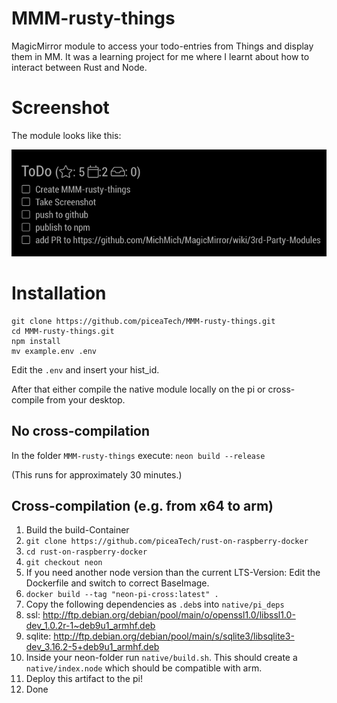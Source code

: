 # MMM-rusty-things

MagicMirror module to access your todo-entries from Things and display them in MM.
It was a learning project for me where I learnt about how to interact between Rust and Node.

# Screenshot

The module looks like this:



![Example of MMM-rusty-things publishing todos](img/MMM-rusty-things-screenshot.png)

# Installation

```
git clone https://github.com/piceaTech/MMM-rusty-things.git
cd MMM-rusty-things.git
npm install
mv example.env .env
```
Edit the `.env` and insert your hist_id. 

After that either compile the native module locally on the pi or cross-compile from your desktop.

## No cross-compilation

In the folder `MMM-rusty-things` execute:
```neon build --release```

(This runs for approximately 30 minutes.)

## Cross-compilation (e.g. from x64 to arm)
1. Build the build-Container
  1. `git clone https://github.com/piceaTech/rust-on-raspberry-docker`
  1. `cd rust-on-raspberry-docker`
  1. `git checkout neon`
  1. If you need another node version than the current LTS-Version: Edit the Dockerfile and switch to correct BaseImage.
  1. `docker build --tag "neon-pi-cross:latest" .`
1. Copy the following dependencies as `.deb`s into `native/pi_deps`
  1. ssl: http://ftp.debian.org/debian/pool/main/o/openssl1.0/libssl1.0-dev_1.0.2r-1~deb9u1_armhf.deb
  1. sqlite: http://ftp.debian.org/debian/pool/main/s/sqlite3/libsqlite3-dev_3.16.2-5+deb9u1_armhf.deb
1. Inside your neon-folder run `native/build.sh`. This should create a `native/index.node` which should be compatible with arm.
1. Deploy this artifact to the pi!
1. Done
